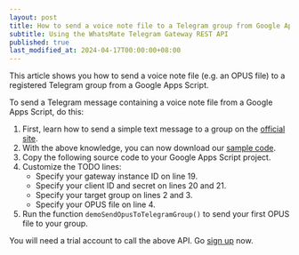 ```yaml
---
layout: post
title: How to send a voice note file to a Telegram group from Google Apps Script (GAS)
subtitle: Using the WhatsMate Telegram Gateway REST API
published: true
last_modified_at: 2024-04-17T00:00:00+08:00
---
```


This article shows you how to send a voice note file (e.g. an OPUS file) to a registered Telegram group from a Google Apps Script.



To send a Telegram message containing a voice note file from a Google Apps Script, do this:

1. First, learn how to send a simple text message to a group on the [official site](https://www.whatsmate.net/telegram-group-message-api.html). 
2. With the above knowledge, you can now download our [sample code](https://github.com/whatsmate/telegram-demos/archive/master.zip).
3. Copy the following source code to your Google Apps Script project.  <script src="https://gist.github.com/whatsmate/1001b29a9c5a668a89f4f9e80b574307.js"></script>
4. Customize the TODO lines:
   * Specify your gateway instance ID on line 19.
   * Specify your client ID and secret on lines 20 and 21.
   * Specify your target group on lines 2 and 3.
   * Specify your OPUS file on line 4.
5. Run the function `demoSendOpusToTelegramGroup()` to send your first OPUS file to your group.


You will need a trial account to call the above API. Go [sign up](https://www.whatsmate.net/telegram-group-message-api.html) now.


<br>
<script async src="//pagead2.googlesyndication.com/pagead/js/adsbygoogle.js"></script>
<ins class="adsbygoogle"
     style="display:inline-block;width:728px;height:90px"
     data-ad-client="ca-pub-7383487179928477"
     data-ad-slot="6959057004"></ins>
<script>
(adsbygoogle = window.adsbygoogle || []).push({});
</script>
<br>

